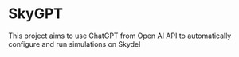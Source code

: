# SkyGPT
This project aims to use ChatGPT from Open AI API to automatically configure and run simulations on Skydel
